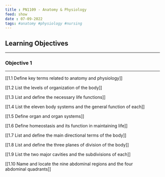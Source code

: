 ```yaml
---
title : PN1109 - Anatomy & Physiology
feed: show
date : 07-09-2022
tags: #anatomy #physiology #nursing
---
```


## Learning Objectives
--------------
### Objective 1
--------------
[[1.1 Define key terms related to anatomy and physiology]]

[[1.2 List the levels of organization of the body]]

[[1.3 List and define the necessary life functions]]

[[1.4 List the eleven body systems and the general function of each]]

[[1.5 Define organ and organ systems]]

[[1.6 Define homeostasis and its function in maintaining life]]

[[1.7 List and define the main directional terms of the body]]

[[1.8 List and define the three planes of division of the body]]

[[1.9 List the two major cavities and the subdivisions of each]]

[[1.10 Name and locate the nine abdominal regions and the four abdominal quadrants]]



